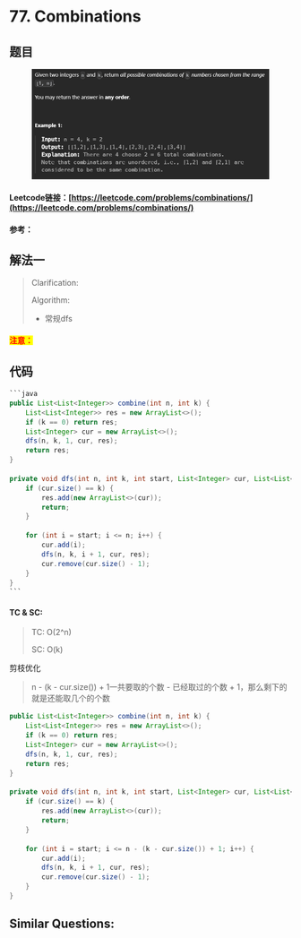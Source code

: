 # 77. Combinations

## 题目

<figure><img src="../../.gitbook/assets/image (1) (1) (1) (1) (1).png" alt=""><figcaption></figcaption></figure>

#### Leetcode链接：[https://leetcode.com/problems/combinations/](https://leetcode.com/problems/combinations/)

#### 参考：

## 解法一

> Clarification:&#x20;
>
> Algorithm:&#x20;
>
> * 常规dfs

#### <mark style="color:red;">注意：</mark>

## 代码

````java
```java
public List<List<Integer>> combine(int n, int k) {
    List<List<Integer>> res = new ArrayList<>();
    if (k == 0) return res;
    List<Integer> cur = new ArrayList<>();
    dfs(n, k, 1, cur, res);
    return res;
}

private void dfs(int n, int k, int start, List<Integer> cur, List<List<Integer>> res) {
    if (cur.size() == k) {
        res.add(new ArrayList<>(cur));
        return;
    }

    for (int i = start; i <= n; i++) {
        cur.add(i);
        dfs(n, k, i + 1, cur, res);
        cur.remove(cur.size() - 1);
    }
}
```
````

#### TC & SC:&#x20;

> TC: O(2^n)
>
> SC: O(k)

剪枝优化

> n - (k - cur.size()) + 1一共要取的个数 - 已经取过的个数 + 1，那么剩下的就是还能取几个的个数

```java
public List<List<Integer>> combine(int n, int k) {
    List<List<Integer>> res = new ArrayList<>();
    if (k == 0) return res;
    List<Integer> cur = new ArrayList<>();
    dfs(n, k, 1, cur, res);
    return res;
}

private void dfs(int n, int k, int start, List<Integer> cur, List<List<Integer>> res) {
    if (cur.size() == k) {
        res.add(new ArrayList<>(cur));
        return;
    }

    for (int i = start; i <= n - (k - cur.size()) + 1; i++) {
        cur.add(i);
        dfs(n, k, i + 1, cur, res);
        cur.remove(cur.size() - 1);
    }
}
```

## **Similar Questions:**&#x20;

